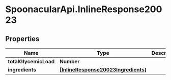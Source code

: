 # SpoonacularApi.InlineResponse20023

## Properties

Name | Type | Description | Notes
------------ | ------------- | ------------- | -------------
**totalGlycemicLoad** | **Number** |  | 
**ingredients** | [**[InlineResponse20023Ingredients]**](InlineResponse20023Ingredients.md) |  | 


